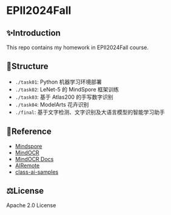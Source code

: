 # EPII2024Fall

## ✨Introduction

This repo contains my homework in EPII2024Fall course.

## 📁Structure

- `./task01`: Python 机器学习环境部署
- `./task02`: LeNet-5 的 MindSpore 框架训练
- `./task03`: 基于 Atlas200 的手写数字识别
- `./task04`: ModelArts 花卉识别
- `./final`: 基于文字检测、文字识别及大语言模型的智能学习助手

## 🔗Reference

- [Mindspore](https://www.mindspore.cn)
- [MindOCR](https://github.com/mindspore-lab/mindocr)
- [MindOCR Docs](https://mindspore-lab.github.io/mindocr/)
- [AIRemote](https://gitee.com/haojiash/airemote)
- [class-ai-samples](https://gitee.com/haojiash/class-ai-samples)

## ⚖️License

Apache 2.0 License
